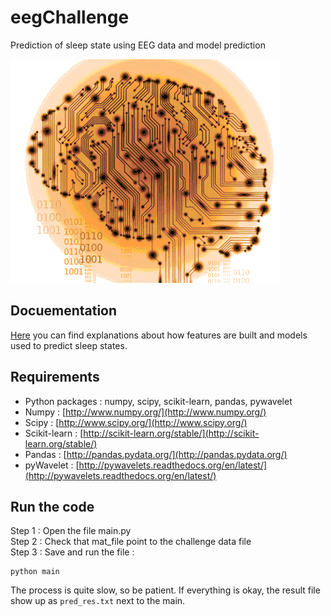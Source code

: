 # eegChallenge
Prediction of sleep state using EEG data and model prediction

![neuraleeg](doc/Pictures/neuraleeg.png)

## Docuementation
[Here](doc/EEG_Rapport.pdf) you can find explanations about how features are built and 
models used to predict sleep states.

## Requirements
- Python packages : numpy, scipy, scikit-learn, pandas, pywavelet  
- Numpy : [http://www.numpy.org/](http://www.numpy.org/)
- Scipy : [http://www.scipy.org/](http://www.scipy.org/)
- Scikit-learn : [http://scikit-learn.org/stable/](http://scikit-learn.org/stable/)
- Pandas : [http://pandas.pydata.org/](http://pandas.pydata.org/)
- pyWavelet : [http://pywavelets.readthedocs.org/en/latest/](http://pywavelets.readthedocs.org/en/latest/)

## Run the code
Step 1 : Open the file main.py  
Step 2 : Check that mat_file point to the challenge data file  
Step 3 : Save and run the file : 
```
python main
```  
The process is quite slow, so be patient. If everything is okay, the result file 
show up as ```pred_res.txt``` next to the main. 

